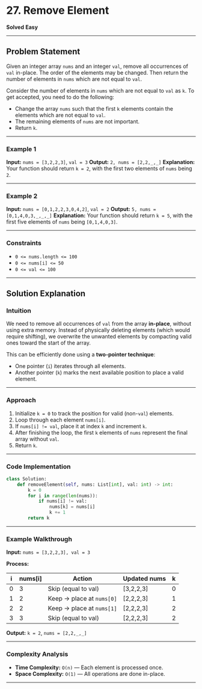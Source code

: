 # 27. Remove Element

**Solved**
**Easy**

---

## Problem Statement

Given an integer array `nums` and an integer `val`, remove all occurrences of `val` in-place.
The order of the elements may be changed. Then return the number of elements in `nums` which are not equal to `val`.

Consider the number of elements in `nums` which are not equal to `val` as `k`.
To get accepted, you need to do the following:

- Change the array `nums` such that the first `k` elements contain the elements which are not equal to `val`.
- The remaining elements of `nums` are not important.
- Return `k`.

---

### Example 1

**Input:**
`nums = [3,2,2,3]`, `val = 3`
**Output:**
`2, nums = [2,2,_,_]`
**Explanation:**
Your function should return `k = 2`, with the first two elements of `nums` being `2`.

---

### Example 2

**Input:**
`nums = [0,1,2,2,3,0,4,2]`, `val = 2`
**Output:**
`5, nums = [0,1,4,0,3,_,_,_]`
**Explanation:**
Your function should return `k = 5`, with the first five elements of `nums` being `[0,1,4,0,3]`.

---

### Constraints

- `0 <= nums.length <= 100`
- `0 <= nums[i] <= 50`
- `0 <= val <= 100`

---

## Solution Explanation

### Intuition

We need to remove all occurrences of `val` from the array **in-place**, without using extra memory.
Instead of physically deleting elements (which would require shifting), we overwrite the unwanted elements by compacting valid ones toward the start of the array.

This can be efficiently done using a **two-pointer technique**:

- One pointer (`i`) iterates through all elements.
- Another pointer (`k`) marks the next available position to place a valid element.

---

### Approach

1. Initialize `k = 0` to track the position for valid (non-`val`) elements.
2. Loop through each element `nums[i]`.
3. If `nums[i] != val`, place it at index `k` and increment `k`.
4. After finishing the loop, the first `k` elements of `nums` represent the final array without `val`.
5. Return `k`.

---

### Code Implementation

```python
class Solution:
    def removeElement(self, nums: List[int], val: int) -> int:
        k = 0
        for i in range(len(nums)):
            if nums[i] != val:
                nums[k] = nums[i]
                k += 1
        return k
```

---

### Example Walkthrough

**Input:**
`nums = [3,2,2,3], val = 3`

**Process:**

| i   | nums[i] | Action                    | Updated nums | k   |
| --- | ------- | ------------------------- | ------------ | --- |
| 0   | 3       | Skip (equal to val)       | [3,2,2,3]    | 0   |
| 1   | 2       | Keep → place at `nums[0]` | [2,2,2,3]    | 1   |
| 2   | 2       | Keep → place at `nums[1]` | [2,2,2,3]    | 2   |
| 3   | 3       | Skip (equal to val)       | [2,2,2,3]    | 2   |

**Output:**
`k = 2`, `nums = [2,2,_,_]`

---

### Complexity Analysis

- **Time Complexity:** `O(n)` — Each element is processed once.
- **Space Complexity:** `O(1)` — All operations are done in-place.

---
